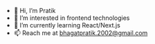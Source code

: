 - 👋 Hi, I’m Pratik
- 👀 I’m interested in frontend technologies
- 🌱 I’m currently learning React/Next.js
- 📫 Reach me at bhagatpratik.2002@gmail.com

